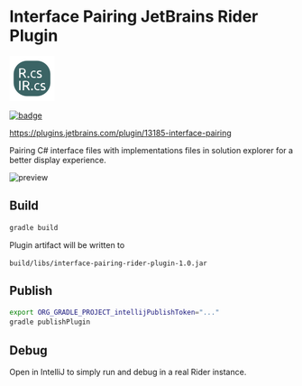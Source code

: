 # Interface Pairing JetBrains Rider Plugin

![icon](./src/main/resources/META-INF/pluginIcon.svg)

[![badge](https://img.shields.io/jetbrains/plugin/v/13185-interface-pairing.svg?label=Rider%20plugin)](https://plugins.jetbrains.com/plugin/13185-interface-pairing)

https://plugins.jetbrains.com/plugin/13185-interface-pairing

Pairing C# interface files with implementations files in solution explorer for a better display experience.

![preview](https://i.imgur.com/4sKj5GF.png)

## Build

```bash
gradle build
```

Plugin artifact will be written to

`build/libs/interface-pairing-rider-plugin-1.0.jar`

## Publish

```bash
export ORG_GRADLE_PROJECT_intellijPublishToken="..."
gradle publishPlugin
```

## Debug

Open in IntelliJ to simply run and debug in a real Rider instance.
